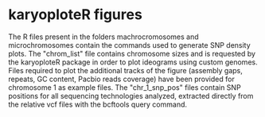 # karyoploteR figures

The R files present in the folders machrocromosomes and microchromosomes contain the commands used to generate SNP density plots.
The "chrom_list" file contains chromosome sizes and is requested by the karyoploteR package in order to plot ideograms using custom genomes.
Files required to plot the additional tracks of the figure (assembly gaps, repeats, GC content, Pacbio reads coverage) have been provided for chromosome 1 as example files.
The "chr_1_snp_pos" files contain SNP positions for all sequencing technologies analyzed, extracted directly from the relative vcf files with the bcftools query command.